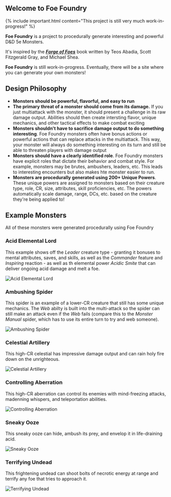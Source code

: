 
## Welcome to Foe Foundry

{% include important.html content="This project is still very much work-in-progress!" %}

**Foe Foundry** is a project to procedurally generate interesting and powerful D&D 5e Monsters.

It's inspired by the [***Forge of Foes***](https://slyflourish.com/build_a_quick_monster_with_forge_of_foes.html) book written by Teos Abadia, Scott Fitzgerald Gray, and Michael Shea.

**Foe Foundry** is still work-in-progress. Eventually, there will be a site where you can generate your own monsters!

## Design Philosophy

- **Monsters should be powerful, flavorful, and easy to run**
- **The primary threat of a monster should come from its damage.** If you just multiattack with the monster, it should present a challenge in its raw damage output. Abilities should then create intersting flavor, unique mechanics, and other tactical effects to make combat exciting
- **Monsters shouldn't have to sacrifice damage output to do something interesting**. Foe Foundry monsters often have bonus actions or powerful actions that can replace attacks in the multiattack. This way, your monster will always do something interesting on its turn and still be able to threaten players with damage output
- **Monsters should have a clearly identified role**. Foe Foundry monsters have explicit roles that dictate their behavior and combat style. For example, monsters may be brutes, ambushers, leaders, etc. This leads to interesting encounters but also makes hte monster easier to run.
- **Monsters are procedurally generated using 200+ Unique Powers**. These unique powers are assigned to monsters based on their creature type, role, CR, size, attributes, skill proficiencies, etc. The powers automatically scale damage, range, DCs, etc. based on the creature they're being applied to!

## Example Monsters

All of these monsters were generated procedurally using Foe Foundry

### Acid Elemental Lord

This example shows off the *Leader* creature type - granting it bonuses to mental attributes, saves, and skills, as well as the *Commander* feature and *Inspiring* reaction - as well as th elemental power *Acidic Smite* that can deliver ongoing acid damage and melt a foe.

![Acid Elemental Lord](cool_screenshots/acid_elemental_lord.png)

### Ambushing Spider

This spider is an example of a lower-CR creature that still has some unique mechanics. The *Web* abilty is built into the multi-attack so the spider can still make an attack even if the *Web* fails (compare this to the *Monster Manual* spider, which has to use its entire turn to try and web someone).

![Ambushing Spider](cool_screenshots/ambushing_spider.png)

### Celestial Artillery

This high-CR celestial has impressive damage output and can rain holy fire down on the unrighteous.

![Celestial Artillery](cool_screenshots/celestial_artillery.png)

### Controlling Aberration

This high-CR aberration can control its enemies with mind-freezing attacks, madenning whispers, and teleportation abilities.

![Controlling Aberration](cool_screenshots/controlling_aberration.png)

### Sneaky Ooze

This sneaky ooze can hide, ambush its prey, and envelop it in life-draining acid.

![Sneaky Ooze](cool_screenshots/sneaky_ooze.png)

### Terrifying Undead

This frightening undead can shoot bolts of necrotic energy at range and terrify any foe that tries to approach it.

![Terrifying Undead](cool_screenshots/terrifying_undead.png)
